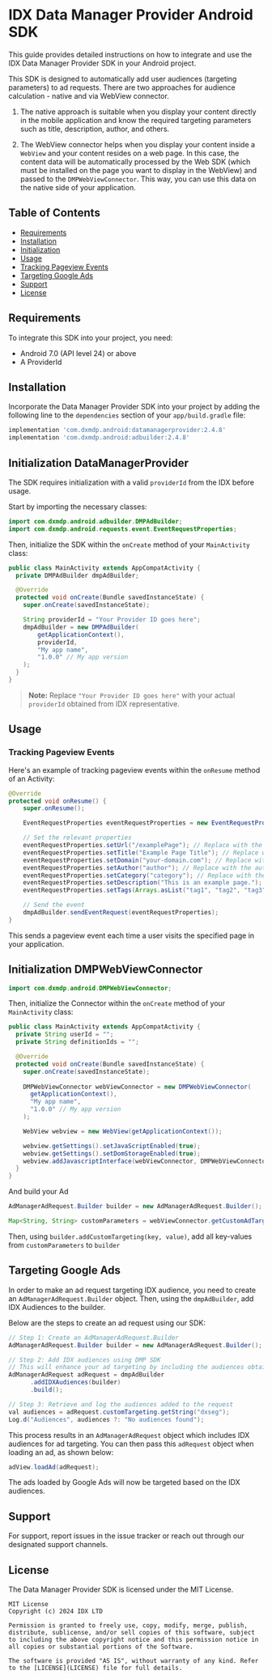 # IDX Data Manager Provider Android SDK

This guide provides detailed instructions on how to integrate and use the IDX Data Manager Provider SDK in your Android project.

This SDK is designed to automatically add user audiences (targeting parameters) to ad requests. There are two approaches for audience calculation - native and via WebView connector.

1. The native approach is suitable when you display your content directly in the mobile application and know the required targeting parameters such as title, description, author, and others.

2. The WebView connector helps when you display your content inside a `WebView` and your content resides on a web page. In this case, the content data will be automatically processed by the Web SDK (which must be installed on the page you want to display in the WebView) and passed to the `DMPWebViewConnector`. This way, you can use this data on the native side of your application.

## Table of Contents

- [Requirements](#requirements)
- [Installation](#installation)
- [Initialization](#initialization)
- [Usage](#usage)
- [Tracking Pageview Events](#tracking-pageview-events)
- [Targeting Google Ads](#targeting-google-ads)
- [Support](#support)
- [License](#license)

## Requirements

To integrate this SDK into your project, you need:

- Android 7.0 (API level 24) or above
- A ProviderId

## Installation

Incorporate the Data Manager Provider SDK into your project by adding the following line to the `dependencies` section of your `app/build.gradle` file:

```gradle
implementation 'com.dxmdp.android:datamanagerprovider:2.4.8'
implementation 'com.dxmdp.android:adbuilder:2.4.8'
```

## Initialization DataManagerProvider

The SDK requires initialization with a valid `providerId` from the IDX before usage.

Start by importing the necessary classes:

```java
import com.dxmdp.android.adbuilder.DMPAdBuilder;
import com.dxmdp.android.requests.event.EventRequestProperties;
```

Then, initialize the SDK within the `onCreate` method of your `MainActivity` class:

```java
public class MainActivity extends AppCompatActivity {
  private DMPAdBuilder dmpAdBuilder;

  @Override
  protected void onCreate(Bundle savedInstanceState) {
    super.onCreate(savedInstanceState);

    String providerId = "Your Provider ID goes here";
    dmpAdBuilder = new DMPAdBuilder(
        getApplicationContext(),
        providerId,
        "My app name",
        "1.0.0" // My app version
    );
  }
}
```

> **Note:** Replace `"Your Provider ID goes here"` with your actual `providerId` obtained from IDX representative.

## Usage

### Tracking Pageview Events

Here's an example of tracking pageview events within the `onResume` method of an Activity:

```java
@Override
protected void onResume() {
    super.onResume();

    EventRequestProperties eventRequestProperties = new EventRequestProperties();

    // Set the relevant properties
    eventRequestProperties.setUrl("/examplePage"); // Replace with the specific page URL or identifier
    eventRequestProperties.setTitle("Example Page Title"); // Replace with the specific page title
    eventRequestProperties.setDomain("your-domain.com"); // Replace with your domain
    eventRequestProperties.setAuthor("author"); // Replace with the author of the page
    eventRequestProperties.setCategory("category"); // Replace with the category of the page
    eventRequestProperties.setDescription("This is an example page."); // Replace with the description of the page
    eventRequestProperties.setTags(Arrays.asList("tag1", "tag2", "tag3")); // Replace with the tags related to the page

    // Send the event
    dmpAdBuilder.sendEventRequest(eventRequestProperties);
}
```

This sends a pageview event each time a user visits the specified page in your application.

## Initialization DMPWebViewConnector

```java
import com.dxmdp.android.DMPWebViewConnector;
```

Then, initialize the Connector within the `onCreate` method of your `MainActivity` class:

```java
public class MainActivity extends AppCompatActivity {
  private String userId = "";
  private String definitionIds = "";

  @Override
  protected void onCreate(Bundle savedInstanceState) {
    super.onCreate(savedInstanceState);
    
    DMPWebViewConnector webViewConnector = new DMPWebViewConnector(
      getApplicationContext(),
      "My app name",
      "1.0.0" // My app version
    );

    WebView webview = new WebView(getApplicationContext());

    webview.getSettings().setJavaScriptEnabled(true);
    webview.getSettings().setDomStorageEnabled(true);
    webview.addJavascriptInterface(webViewConnector, DMPWebViewConnector.CONNECTOR_NAME);
  }
}
```

And build your Ad

```java
AdManagerAdRequest.Builder builder = new AdManagerAdRequest.Builder();

Map<String, String> customParameters = webViewConnector.getCustomAdTargeting();
```

Then, using `builder.addCustomTargeting(key, value)`, add all key-values from `customParameters` to `builder`

## Targeting Google Ads

In order to make an ad request targeting IDX audience, you need to create an `AdManagerAdRequest.Builder` object. Then, using the `dmpAdBuilder`, add IDX Audiences to the builder.

Below are the steps to create an ad request using our SDK:

```java
// Step 1: Create an AdManagerAdRequest.Builder
AdManagerAdRequest.Builder builder = new AdManagerAdRequest.Builder();

// Step 2: Add IDX audiences using DMP SDK
// This will enhance your ad targeting by including the audiences obtained from the IDX.
AdManagerAdRequest adRequest = dmpAdBuilder
      .addIDXAudiences(builder)
      .build();

// Step 3: Retrieve and log the audiences added to the request
val audiences = adRequest.customTargeting.getString("dxseg");
Log.d("Audiences", audiences ?: "No audiences found");
```

This process results in an `AdManagerAdRequest` object which includes IDX audiences for ad targeting. You can then pass this `adRequest` object when loading an ad, as shown below:

```java
adView.loadAd(adRequest);
```

The ads loaded by Google Ads will now be targeted based on the IDX audiences.

## Support

For support, report issues in the issue tracker or reach out through our designated support channels.

## License

The Data Manager Provider SDK is licensed under the MIT License.

```
MIT License
Copyright (c) 2024 IDX LTD

Permission is granted to freely use, copy, modify, merge, publish, distribute, sublicense, and/or sell copies of this software, subject to including the above copyright notice and this permission notice in all copies or substantial portions of the Software.

The software is provided "AS IS", without warranty of any kind. Refer to the [LICENSE](LICENSE) file for full details.